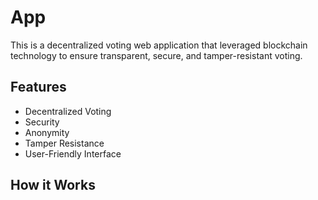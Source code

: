 # App

This is a decentralized voting web application that leveraged blockchain technology to ensure transparent, secure, and tamper-resistant voting. 

## Features
- Decentralized Voting
- Security
- Anonymity
- Tamper Resistance
- User-Friendly Interface

## How it Works
